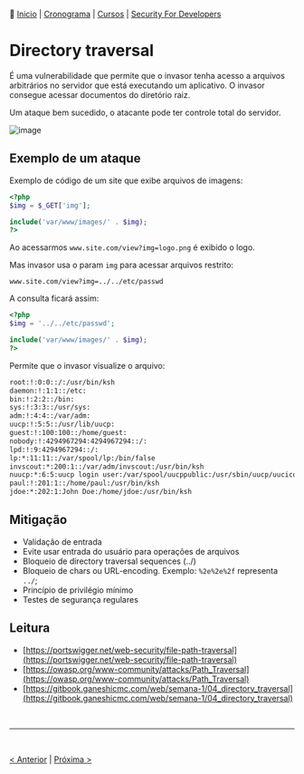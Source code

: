 👾 [Inicio](https://rayanepimentel.github.io/InfoSec-iniciante/) | [Cronograma](https://rayanepimentel.github.io/InfoSec-iniciante/cronograma/) | [Cursos](https://rayanepimentel.github.io/InfoSec-iniciante/cursos/) | [Security For Developers](https://rayanepimentel.github.io/InfoSec-iniciante/cursos/Security-for-developers/)

# Directory traversal

É uma vulnerabilidade que permite que o invasor tenha acesso a arquivos arbitrários no servidor que está executando um aplicativo. 
O invasor consegue acessar documentos do diretório raiz.

Um ataque bem sucedido, o atacante pode ter controle total do servidor.

![image](https://github.com/rayanepimentel/InfoSec-iniciante/assets/37915359/2fd1ca7b-6783-41f4-aff2-9b573075a771)

## Exemplo de um ataque

Exemplo de código de um site que exibe arquivos de imagens:

```php
<?php
$img = $_GET['img'];

include('var/www/images/' . $img);
?>
```

Ao acessarmos `www.site.com/view?img=logo.png` é exibido o logo. <br>

Mas invasor usa o param `img` para acessar arquivos restrito:

`www.site.com/view?img=../../etc/passwd`

A consulta ficará assim:

```php
<?php
$img = '../../etc/passwd';

include('var/www/images/' . $img);
?>
```

Permite que o invasor visualize o arquivo:

```bash
root:!:0:0::/:/usr/bin/ksh
daemon:!:1:1::/etc:
bin:!:2:2::/bin:
sys:!:3:3::/usr/sys: 
adm:!:4:4::/var/adm:
uucp:!:5:5::/usr/lib/uucp: 
guest:!:100:100::/home/guest:
nobody:!:4294967294:4294967294::/:
lpd:!:9:4294967294::/:
lp:*:11:11::/var/spool/lp:/bin/false 
invscout:*:200:1::/var/adm/invscout:/usr/bin/ksh
nuucp:*:6:5:uucp login user:/var/spool/uucppublic:/usr/sbin/uucp/uucico
paul:!:201:1::/home/paul:/usr/bin/ksh
jdoe:*:202:1:John Doe:/home/jdoe:/usr/bin/ksh 
```


## Mitigação

- Validação de entrada
- Evite usar entrada do usuário para operações de arquivos
- Bloqueio de directory traversal sequences (../)
- Bloqueio de chars ou URL-encoding. Exemplo: `%2e%2e%2f` representa `../`;
- Princípio de privilégio mínimo
- Testes de segurança regulares
  


## Leitura

- [https://portswigger.net/web-security/file-path-traversal](https://portswigger.net/web-security/file-path-traversal)
- [https://owasp.org/www-community/attacks/Path_Traversal](https://owasp.org/www-community/attacks/Path_Traversal)
- [https://gitbook.ganeshicmc.com/web/semana-1/04_directory_traversal](https://gitbook.ganeshicmc.com/web/semana-1/04_directory_traversal)

<br>
<hr>
<br>

[< Anterior](13-vulnerable-components.md) | [Próxima >](15-logging-vuln.md)
